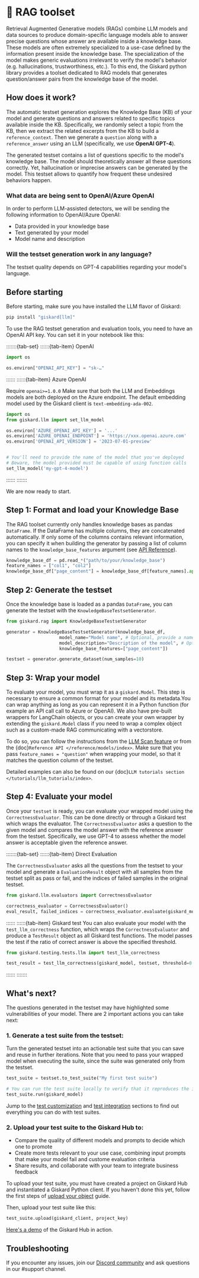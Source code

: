 # 🧰 RAG toolset
Retrieval Augmented Generative models (RAGs) combine LLM models and data sources to produce domain-specific language models able to answer precise questions whose answer are available inside a knowledge base. These models are often extremely specialized to a use-case defined by the information present inside the knowledge base. The specialization of the model makes generic evaluations irrelevant to verify the model's behavior (e.g. hallucinations, trustworthiness, etc.). To this end, the Giskard python library provides a toolset dedicated to RAG models that generates question/answer pairs from the knowledge base of the model.

## How does it work?
The automatic testset generation explores the Knowledge Base (KB) of your model and generate questions and answers related to specific topics available inside the KB. Specifically, we randomly select a topic from the KB, then we extract the related excerpts from the KB to build a `reference_context`. Then we generate a `question` along with a `reference_answer` using an LLM (specifically, we use **OpenAI GPT-4**). 

The generated testset contains a list of questions specific to the model's knowledge base. The model should theoretically answer all these questions correctly. Yet, hallucination or imprecise answers can be generated by the model. This testset allows to quantify how frequent these undesired behaviors happen.

### What data are being sent to OpenAI/Azure OpenAI

In order to perform LLM-assisted detectors, we will be sending the following information to OpenAI/Azure OpenAI:

- Data provided in your knowledge base
- Text generated by your model
- Model name and description

### Will the testset generation work in any language?

The testset quality depends on GPT-4 capabilities regarding your model's language. 

## Before starting

Before starting, make sure you have installed the LLM flavor of Giskard:

```bash
pip install "giskard[llm]"
```

To use the RAG testset generation and evaluation tools, you need to have an OpenAI API key. You can set it in your notebook
like this:

:::::::{tab-set}
::::::{tab-item} OpenAI

```python
import os

os.environ["OPENAI_API_KEY"] = "sk-…"
```

::::::
::::::{tab-item} Azure OpenAI

Require `openai>=1.0.0`
Make sure that both the LLM and Embeddings models are both deployed on the Azure endpoint. The default embedding model used by the Giskard client is `text-embedding-ada-002`. 

```python
import os
from giskard.llm import set_llm_model

os.environ['AZURE_OPENAI_API_KEY'] = '...'
os.environ['AZURE_OPENAI_ENDPOINT'] = 'https://xxx.openai.azure.com'
os.environ['OPENAI_API_VERSION'] = '2023-07-01-preview'


# You'll need to provide the name of the model that you've deployed
# Beware, the model provided must be capable of using function calls
set_llm_model('my-gpt-4-model')
```

::::::
:::::::

We are now ready to start.


## Step 1: Format and load your Knowledge Base
The RAG toolset currently only handles knowledge bases as pandas `DataFrame`. If the DataFrame has multiple columns,
they are concatenated automatically. If only some of the columns contains relevant information, you can specify it when building the generator by passing a list of column names to the `knowledge_base_features` argument (see [API Reference](https://docs.giskard.ai/en/latest/reference/rag-toolset/testset_generation.html#giskard.rag.KnowledgeBaseTestsetGenerator)).


```python
knowledge_base_df = pd.read_*("path/to/your/knowledge_base")
feature_names = ["col1", "col2"]
knowledge_base_df["page_content"] = knowledge_base_df[feature_names].apply(" ".join, axis=1)
```

## Step 2: Generate the testset
Once the knowledge base is loaded as a pandas `DataFrame`, you can generate the testset with the 
`KnowledgeBaseTestsetGenerator`. 


```python
from giskard.rag import KnowledgeBaseTestsetGenerator

generator = KnowledgeBaseTestsetGenerator(knowledge_base_df, 
                    model_name="Model name", # Optional, provide a name to your model to get better fitting questions
                    model_description="Description of the model", # Optional, briefly describe the task done by your model
                    knowledge_base_features=["page_content"])

testset = generator.generate_dataset(num_samples=10)
```

## Step 3: Wrap your model
To evaluate your model, you must wrap it as a `giskard.Model`. This step is necessary to ensure a common format for your model and its metadata.You can wrap anything as long as you can represent it in a Python function (for example an API call call to Azure or OpenAI). We also have pre-built wrappers for LangChain objects, or you can create your own wrapper by extending the `giskard.Model` class if you need to wrap a complex object such as a custom-made RAG communicating with a vectorstore.

To do so, you can follow the instructions from the [LLM Scan feature](../scan/scan_llm/index.md#step-1-wrap-your-model) or from the {doc}`Reference API </reference/models/index>`. Make sure that you pass `feature_names = "question"` when wrapping your model, so that it matches the question column of the testset. 

Detailed examples can also be found on our {doc}`LLM tutorials section </tutorials/llm_tutorials/index>`.


## Step 4: Evaluate your model
Once your `testset` is ready, you can evaluate your wrapped model using the `CorrectnessEvaluator`. This can be done directly or through a Giskard test which wraps the evaluator. The `CorrectnessEvaluator` asks a question to the given model and compares the model answer with the reference answer from the testset. Specifically, we use GPT-4 to assess whether the model answer is acceptable given the reference answer. 


:::::::{tab-set}
::::::{tab-item} Direct Evaluation

The `CorrectnessEvaluator` asks all the questions from the testset to your model and generate a `EvaluationResult` object with all samples from the testset split as pass or fail, and the indices of failed samples in the original testset.
```python
from giskard.llm.evaluators import CorrectnessEvaluator

correctness_evaluator = CorrectnessEvaluator()
eval_result, failed_indices = correctness_evaluator.evaluate(giskard_model, testset)
```
::::::
::::::{tab-item} Giskard test
You can also evaluate your model with the `test_llm_correctness` function, which wraps the `CorrectnessEvaluator` and produce a `TestResult` object as all Giskard test functions. The model passes the test if the ratio of correct answer is above the specified threshold. 
```python
from giskard.testing.tests.llm import test_llm_correctness

test_result = test_llm_correctness(giskard_model, testset, threshold=0.8).execute()
```
::::::
:::::::

## What's next?

The questions generated in the testset may have highlighted some vulnerabilities of your model. There are 2 important actions you can take next:

### 1. Generate a test suite from the testset:

Turn the generated testset into an actionable test suite that you can save and reuse in further iterations. Note that you need to pass your wrapped model when executing the suite, since the suite was generated only from the testset.

```python
test_suite = testset.to_test_suite("My first test suite")

# You can run the test suite locally to verify that it reproduces the issues
test_suite.run(giskard_model)
```

Jump to the [test customization](https://docs.giskard.ai/en/latest/open_source/customize_tests/index.html) and [test integration](https://docs.giskard.ai/en/latest/open_source/integrate_tests/index.html) sections to find out everything you can do with test suites.

### 2. Upload your test suite to the Giskard Hub to:
* Compare the quality of different models and prompts to decide which one to promote
* Create more tests relevant to your use case, combining input prompts that make your model fail and custome evaluation criteria
* Share results, and collaborate with your team to integrate business feedback

To upload your test suite, you must have created a project on Giskard Hub and instantiated a Giskard Python client. If you haven't done this yet, follow the first steps of [upload your object](https://docs.giskard.ai/en/latest/giskard_hub/upload/index.html#upload-your-object) guide.

Then, upload your test suite like this:
```python
test_suite.upload(giskard_client, project_key)
```

[Here's a demo](https://huggingface.co/spaces/giskardai/giskard) of the Giskard Hub in action.

## Troubleshooting

If you encounter any issues, join our [Discord community](https://discord.gg/fkv7CAr3FE) and ask questions in our #support channel.
